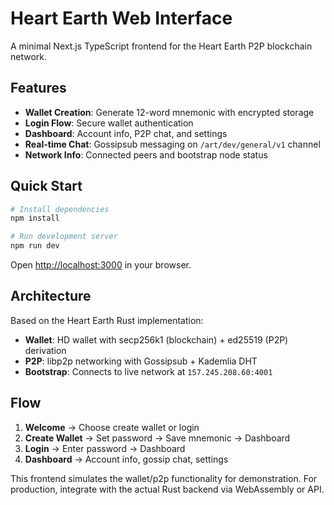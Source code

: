 # Heart Earth Web Interface

A minimal Next.js TypeScript frontend for the Heart Earth P2P blockchain network.

## Features

- **Wallet Creation**: Generate 12-word mnemonic with encrypted storage
- **Login Flow**: Secure wallet authentication 
- **Dashboard**: Account info, P2P chat, and settings
- **Real-time Chat**: Gossipsub messaging on `/art/dev/general/v1` channel
- **Network Info**: Connected peers and bootstrap node status

## Quick Start

```bash
# Install dependencies
npm install

# Run development server
npm run dev
```

Open [http://localhost:3000](http://localhost:3000) in your browser.

## Architecture

Based on the Heart Earth Rust implementation:
- **Wallet**: HD wallet with secp256k1 (blockchain) + ed25519 (P2P) derivation
- **P2P**: libp2p networking with Gossipsub + Kademlia DHT
- **Bootstrap**: Connects to live network at `157.245.208.60:4001`

## Flow

1. **Welcome** → Choose create wallet or login
2. **Create Wallet** → Set password → Save mnemonic → Dashboard  
3. **Login** → Enter password → Dashboard
4. **Dashboard** → Account info, gossip chat, settings

This frontend simulates the wallet/p2p functionality for demonstration. For production, integrate with the actual Rust backend via WebAssembly or API.